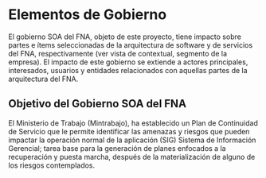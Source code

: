 # Elementos de Gobierno
El gobierno SOA del FNA, objeto de este proyecto, tiene impacto sobre partes e ítems seleccionadas de la arquitectura de software y de servicios del FNA, respectivamente (ver vista de contextual, segmento de la empresa). El impacto de este gobierno se extiende a actores principales, interesados, usuarios y entidades relacionados con aquellas partes de la arquitectura del FNA.

## Objetivo del Gobierno SOA del FNA
El Ministerio de Trabajo (Mintrabajo), ha establecido un Plan de Continuidad de Servicio que le permite identificar las amenazas y riesgos que pueden impactar la operación normal de la aplicación (SIG) Sistema de Información Gerencial; tarea base para la generación de planes enfocados a la recuperación y puesta marcha, después de la materialización de alguno de los riesgos contemplados.

